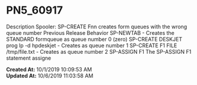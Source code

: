 # PN5_60917

Description Spooler: SP-CREATE Fnn creates form queues with the wrong queue number Previous Release Behavior SP-NEWTAB - Creates the STANDARD formqueue as queue number 0 (zero) SP-CREATE DESKJET prog lp -d hpdeskjet - Creates as queue number 1 SP-CREATE F1 FILE /tmp/file.txt - Creates as queue number 2 SP-ASSIGN F1 The SP-ASSIGN F1 statement assigne  

**Created At:** 10/1/2019 10:09:53 AM  
**Updated At:** 10/6/2019 11:03:58 AM  

